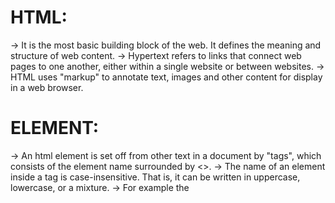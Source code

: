 # HTML:

-> It is the most basic building block of the web. It defines the meaning and structure of web content.
-> Hypertext refers to links that connect web pages to one another, either within a single website or between websites.
-> HTML uses "markup" to annotate text, images and other content for display in a web browser.

# ELEMENT:

-> An html element is set off from other text in a document by "tags", which consists of the element name surrounded by <>.
-> The name of an element inside a tag is case-insensitive. That is, it can be written in uppercase, lowercase, or a mixture.
-> For example the <title> tag can be written as <Title>, <TITLE>, <TiTlE> or in any other way.
-> However, the convention and recommended practice is to write tags in lowercase.

# HTML ELEMENT:

-> Opening tag + content + closing tag
-> VOID ELEMENTS: Not all elements follow the pattern of an opening tag, content, and a closing tag. Some elements consist of a single tag, which is typically used to insert/embed something in the document. e.g. <img>
-> HTML is very, very forgiving. For example, if we omit the closing </li> tags, the closing tags are implied.
-> Non-replaced elements: The paragraph, header, and lists are all non-replaced. Non-replaced elements have opening and (sometimes optional) closing tags that surround them and may include text and other tags as sub-elements. These enclosing tags can turn a phrase or image into a hyperlink, can make a sentence into a header, can give emphasis to words, and so on.
-> Replaced and void elements: Void elements cannot contain text content or nested elements. Void elements include <br>, <col>, <embed>, <hr>, <img>, <input>, <link>, <meta>, <source>, <track>, and <wbr>, among others. => Most replaced elements are void elements, but not all. The video, picture, object, and iframe elements are replaced, but aren't void. They can all contain other elements or text, so they all have a closing tag. => Most void elements are replaced; but again, not all, as we saw with base, link, param, and meta. Why have a void element, which can't have any content, that isn't replaced and thereby doesn't render anything to the screen? To provide information about the content! The information is provided by the elements' attributes.

# Attributes

-> Attributes provide information about the element. The attribute, like the rest of the opening tag, won't appear in the content, but they do help define how the content will appear to both your sighted and non-sighted (assistive technologies and search engines) users. => Attributes only appear in the opening tag. The opening tag always starts with the element type. The type can be followed by zero or more attributes, separated by one or more spaces. Most attribute names are followed by an equal sign equating it with the attribute value, wrapped with opening and closing quotation marks.

# Document structure:

# QUIRKS MODE:

-> In the old days of the web, pages were typically written in two versions: One for Netscape Navigator, and one for Microsoft Internet Explorer. When the web standards were made at W3C, browsers could not just start using them, as doing so would break most existing sites on the web. Browsers therefore introduced two modes to treat new standards compliant sites differently from old legacy sites.
-> There are now three modes used by the layout engines in web browsers: quirks mode, limited-quirks mode, and no-quirks mode. In quirks mode, layout emulates behavior in Navigator 4 and Internet Explorer 5. This is essential in order to support websites that were built before the widespread adoption of web standards. In no-quirks mode, the behavior is (hopefully) the desired behavior described by the modern HTML and CSS specifications. In limited-quirks mode, there are only a very small number of quirks implemented.
-> The limited-quirks and no-quirks modes used to be called "almost-standards" mode and "full standards" mode, respectively. These names have been changed as the behavior is now standardized.
